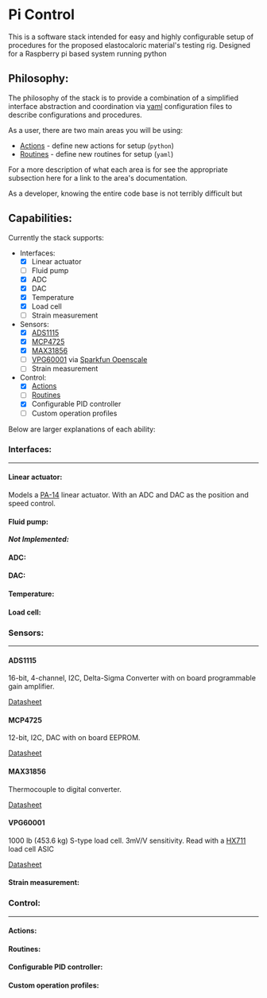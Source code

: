 # Pi Control
This is a software stack intended for easy and highly configurable setup of procedures for the proposed elastocaloric material's testing rig. Designed for a Raspberry pi based system running python

## Philosophy:
The philosophy of the stack is to provide a combination of a simplified interface abstraction and coordination via [yaml][yaml] configuration files to describe configurations and procedures.

As a user, there are two main areas you will be using:
- [Actions](#actions) - define new actions for setup (`python`)
- [Routines](#routines) - define new routines for setup (`yaml`)

For a more description of what each area is for see the appropriate subsection here for a link to the area's documentation.

As a developer, knowing the entire code base is not terribly difficult but


## Capabilities:
Currently the stack supports:

- Interfaces:
	- [x] Linear actuator
	- [ ] Fluid pump
	- [x] ADC
    - [x] DAC
    - [x] Temperature
    - [x] Load cell
    - [ ] Strain measurement

- Sensors:
    - [x] [ADS1115][ads1115]
    - [x] [MCP4725][mcp4725]
    - [x] [MAX31856][max31856]
    - [ ] [VPG60001][vpg60001] via [Sparkfun Openscale][openscale]
    - [ ] Strain measurement
- Control:
	- [x] [Actions][actions]
    - [ ] [Routines][routines]
    - [x] Configurable PID controller
    - [ ] Custom operation profiles

Below are larger explanations of each ability:

### Interfaces:
---
#### Linear actuator:
Models a [PA-14][pa14] linear actuator. With an ADC and DAC as the position and speed control.

#### Fluid pump:

__***Not Implemented:***__


#### ADC:

#### DAC:

#### Temperature:

#### Load cell:


### Sensors:
---
#### ADS1115
16-bit, 4-channel, I2C,  Delta-Sigma Converter with on board programmable gain amplifier.

[Datasheet][ads1115]

#### MCP4725
12-bit, I2C, DAC with on board EEPROM.

[Datasheet][mcp4725]

#### MAX31856
Thermocouple to digital converter.

[Datasheet][max31856]

#### VPG60001
1000 lb (453.6 kg) S-type load cell. 3mV/V sensitivity. Read with a [HX711][hx711] load cell ASIC

[Datasheet][vpg60001]

#### Strain measurement:


### Control:
---

#### Actions:

#### Routines:

#### Configurable PID controller:

#### Custom operation profiles:


[//]:#(refs)

[yaml]: https://learnxinyminutes.com/docs/yaml/
[actions]: src/actions/readme.md
[routines]: src/routines/readme.md
[max31856]: https://datasheets.maximintegrated.com/en/ds/MAX31856.pdf
[ads1115]: http://www.ti.com/lit/ds/symlink/ads1115.pdf
[mcp4725]: http://ww1.microchip.com/downloads/en/DeviceDoc/22039d.pdf
[vpg60001]: http://docs.vpgtransducers.com/?id=2686
[pa14]: https://www.progressiveautomations.com/media/catalog/pdf/Mini_Linear_Actuator_PA-14.pdf
[openscale]: https://www.sparkfun.com/products/13261
[hx711]: http://www.aviaic.com/Download/hx711_brief_en.pdf.pdf
